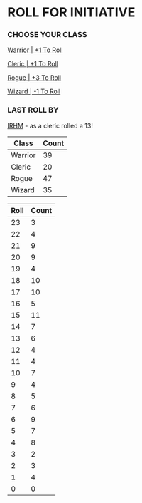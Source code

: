 # ROLL FOR INITIATIVE
### CHOOSE YOUR CLASS

[Warrior | +1 To Roll](https://github.com/benjaminsampica/benjaminsampica/issues/new?title=roll%7Cwarrior&body=Just+click+%27Submit+new+issue%27.)

[Cleric | +1 To Roll](https://github.com/benjaminsampica/benjaminsampica/issues/new?title=roll%7Ccleric&body=Just+click+%27Submit+new+issue%27.)

[Rogue | +3 To Roll](https://github.com/benjaminsampica/benjaminsampica/issues/new?title=roll%7Crogue&body=Just+click+%27Submit+new+issue%27.)

[Wizard | -1 To Roll](https://github.com/benjaminsampica/benjaminsampica/issues/new?title=roll%7Cwizard&body=Just+click+%27Submit+new+issue%27.)
### LAST ROLL BY
[IRHM](https://www.github.com/IRHM) - as a cleric rolled a 13!

|Class|Count|
|-|-|
|Warrior|39|
|Cleric|20|
|Rogue|47|
|Wizard|35|

|Roll|Count|
|-|-|
|23|3
|22|4
|21|9
|20|9
|19|4
|18|10
|17|10
|16|5
|15|11
|14|7
|13|6
|12|4
|11|4
|10|7
|9|4
|8|5
|7|6
|6|9
|5|7
|4|8
|3|2
|2|3
|1|4
|0|0
